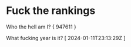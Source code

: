 # Fuck the rankings

Who the hell am I?
{ 947611 }

What fucking year is it?
[ 2024-01-11T23:13:29Z ]
